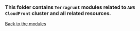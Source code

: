 ### This folder contains `Terragrunt` modules related to `AWS CloudFront` cluster and all related resources.  
[Back to the modules](../README.md)